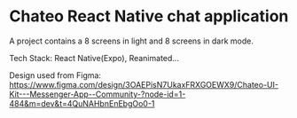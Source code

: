 
# Chateo React Native chat application

A project contains a 8 screens in light and 8 screens in dark mode.

Tech Stack: React Native(Expo), Reanimated...

Design used from Figma: https://www.figma.com/design/3OAEPisN7UkaxFRXGOEWX9/Chateo-UI-Kit---Messenger-App--Community-?node-id=1-484&m=dev&t=4QuNAHbnEnEbgOo0-1
